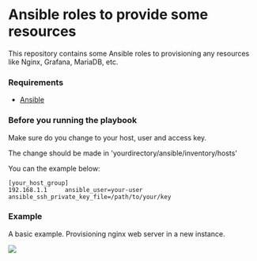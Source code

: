 # Ansible roles to provide some resources #

This repository contains some Ansible roles to provisioning any resources like Nginx, Grafana, MariaDB, etc.

### Requirements ###

* [Ansible](https://docs.ansible.com/ansible/latest/installation_guide/intro_installation.html)


### Before you running the playbook ###

Make sure do you change to your host, user and access key.

The change should be made in 'yourdirectory/ansible/inventory/hosts'

You can the example below:

	[your_host_group]
	192.168.1.1     ansible_user=your-user   ansible_ssh_private_key_file=/path/to/your/key


### Example ###

A basic example. Provisioning nginx web server in a new instance.

![](https://i.imgur.com/4qKcUI5.gif)
